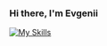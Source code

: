 ### Hi there, I'm Evgenii



[![My Skills](https://skillicons.dev/icons?i=js,html,css,java,vue)](https://skillicons.dev)



